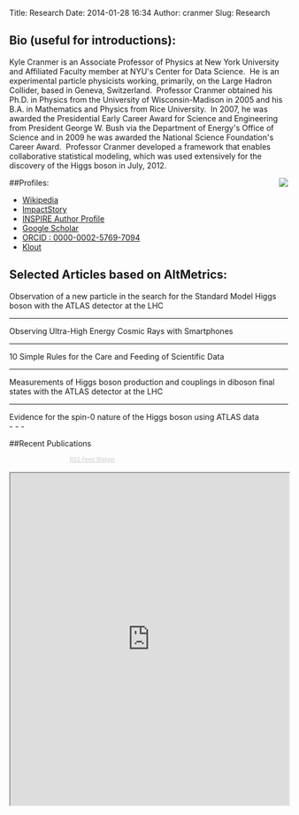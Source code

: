 Title: Research
Date: 2014-01-28 16:34
Author: cranmer
Slug: Research


## Bio (useful for introductions):
Kyle Cranmer is an Associate Professor of Physics at New York University and Affiliated Faculty member at NYU's Center for Data Science.  He is an experimental particle physicists working, primarily, on the Large Hadron Collider, based in Geneva, Switzerland.  Professor Cranmer obtained his Ph.D. in Physics from the University of Wisconsin-Madison in 2005 and his B.A. in Mathematics and Physics from Rice University.  In 2007, he was awarded the Presidential Early Career Award for Science and Engineering from President George W. Bush via the Department of Energy's Office of Science and in 2009 he was awarded the National Science Foundation's Career Award.  Professor Cranmer developed a framework that enables collaborative statistical modeling, which was used extensively for the discovery of the Higgs boson in July, 2012.

<img align="right" src="http://inspirehep.net/img/inspire_logo_hep.png" />

##Profiles:
- [Wikipedia](https://en.wikipedia.org/wiki/Kyle_Cranmer)
- [ImpactStory](http://impactstory.org/KyleCranmer)
- [INSPIRE Author Profile](http://inspirehep.net/author/profile/K.S.Cranmer.1)
- [Google Scholar](http://scholar.google.com/citations?user=EZjSxgwAAAAJ)
- [ORCID : 0000-0002-5769-7094](http://orcid.org/0000-0002-5769-7094)
- [Klout](http://klout.com/#/KyleCranmer)



## Selected Articles based on AltMetrics:

<!--http://api.altmetric.com/embeds.html-->
<script type='text/javascript' src='https://d1bxh8uas1mnw7.cloudfront.net/assets/embed.js'></script>
<div class="row">
	<div  class="col-md-4">
		Observation of a new particle in the search for the Standard Model Higgs boson with the ATLAS detector at the LHC
	</div>
	<div  class="col-md-8">
		<div class='altmetric-embed' data-badge-type='donut' data-badge-details='right' data-altmetric-id="1084560"></div>
	</div>
</div>

- - - 

<!--http://api.altmetric.com/embeds.html-->
<script type='text/javascript' src='https://d1bxh8uas1mnw7.cloudfront.net/assets/embed.js'></script>
<div class="row">
	<div  class="col-md-4">
		Observing Ultra-High Energy Cosmic Rays with Smartphones
	</div>
	<div  class="col-md-8">
		<div class='altmetric-embed' data-badge-type='donut' data-badge-details='right' data-altmetric-id="2771016"></div>
	</div>
</div>


- - - 

<div class="row">
	<div  class="col-md-4">
		10 Simple Rules for the Care and Feeding of Scientific Data
	</div>
	<div  class="col-md-8">
		<div class='altmetric-embed' data-badge-type='donut' data-badge-details='right' data-altmetric-id="2033234"></div>
	</div>
</div>

- - - 

<div class="row">
	<div  class="col-md-4">
		Measurements of Higgs boson production and couplings in diboson final states with the ATLAS detector at the LHC
	</div>
	<div  class="col-md-8">
		<div class='altmetric-embed' data-badge-type='donut' data-badge-details='right' data-doi="10.1016/j.physletb.2013.08.010"></div>
	</div>
</div>

- - - 

<div class="row">
	<div  class="col-md-4">
		Evidence for the spin-0 nature of the Higgs boson using ATLAS data
	</div>
	<div  class="col-md-8">
		<div class='altmetric-embed' data-badge-type='donut' data-badge-details='right' data-altmetric-id="1605067"></div>
	</div>
</div>
- - -

##Recent Publications 


<!-- using bootstrap3 grid layout here -->
<div class="row">
  <div class="col-md-12">
		  	<script type="text/javascript">
		<!--		rssmikle_url="http://inspirehep.net/rss?ln=en&p=a%3AK.S.Cranmer.1";-->
		rssmikle_url="http://feeds.feedburner.com/inspirehep/Lrwp";
		rssmikle_frame_width="100%";
		rssmikle_frame_height="600";
		rssmikle_target="_blank";
		rssmikle_font="Open Sans,Calibri,Candara,Arial,sans-serif";
		rssmikle_font_size="11";
		rssmikle_border="on";
		responsive="on";
		rssmikle_css_url="";
		text_align="left";
		autoscroll="off";
		scrollstep="3";
		mcspeed="20";
		sort="New";
		rssmikle_title="on";
		rssmikle_title_sentence="Recent Publications";
		rssmikle_title_link="http://inspirehep.net/?p=a%3AK.S.Cranmer.1";
		rssmikle_title_bgcolor="#000000";
		rssmikle_title_color="#FFFFFF";
		rssmikle_title_bgimage="http://";
		rssmikle_item_bgcolor="#FFFFFF";
		rssmikle_item_bgimage="http://";
		rssmikle_item_title_length="200";
		rssmikle_item_title_color="#666666";
		rssmikle_item_border_bottom="on";
		rssmikle_item_description="off";
		rssmikle_item_description_length="150";
		rssmikle_item_description_color="#666666";
		rssmikle_item_date="off";
		rssmikle_timezone="Etc/GMT";
		datetime_format="%b %e, %Y %l:%M:%S %p";
		rssmikle_item_description_tag="off";
		rssmikle_item_podcast="off";
		</script>
		<script type="text/javascript" src="http://widget.feed.mikle.com/js/rssmikle.js"></script>
		<div style="font-size:10px; text-align:center; width:300;">
		<a href="http://feed.mikle.com/" target="_blank" style="color:#CCCCCC;">RSS Feed Widget</a>
		</div>
  </div>
</div>

<br >


 
<!--<iframe src="https://impactstory.org/embed/KyleCranmer" width="100%" height="600"></iframe>-->
<!--<iframe src="https://impactstory.org/KyleCranmer" width="100%" height="600"></iframe>-->
<iframe src="https://impactstory.org/KyleCranmer/map" width="100%" height="600"></iframe>

<!--
	attempt to embed map
<script src="https://impactstory.org/top.js"></script>
<script src="//ajax.googleapis.com/ajax/libs/jquery/2.1.1/jquery.min.js"></script>
<script src="//ajax.googleapis.com/ajax/libs/jqueryui/1.11.1/jquery-ui.min.js"></script>
<script src="//ajax.googleapis.com/ajax/libs/angularjs/1.2.16/angular.min.js"></script>
<script src="//angular-ui.github.io/bootstrap/ui-bootstrap-tpls-0.11.0.js"></script>
<script type="text/javascript" src="https://impactstory.org/static/dist/angular-libs.js"></script> 
<script type="text/javascript" src="https://impactstory.org/static/dist/Impactstory.js"></script>
<script type="text/javascript" src="https://js.stripe.com/v2/"></script>
<script type="text/javascript">      Stripe.setPublishableKey(stripePublishableKey);
</script>


<div id="replaceme">some text</div>
<b>Server Response:</b>
<div id="error"></div>

<script>
$( "#replaceme" ).load( "https://impactstory.org/KyleCranmer/map #sidebar", function( response, status, xhr ) {
  if ( status == "error" ) {
    var msg = "Sorry but there was an error: ";
    $( "#error" ).html( msg + xhr.status + " " + xhr.statusText );
  }
  else {
  	 var msg = "No error reported: ";
    $( "#error" ).html( msg + xhr.status + " " + xhr.statusText );
  }
});
</script> 

-->

<!--
ImpactStory
-----------

As part of my investigations into the quickly evolving world of
incentives and metrics around publication of papers, data, and code I've
looked into [Klout][] and now I have made my [ImpactStory profile][] and
embedded it below (unfortunately, it seems to be fixed width).
<iframe src="http://impactstory.org/embed/KyleCranmer" width="95%" height="1000em"></iframe>
-->
<!--
	<div class="AltmetricWidget" id="AltmetricWidget756" data-id="756"></div>
<script>(function(d, t){var g = d.createElement(t),s = d.getElementsByTagName(t)[0];g.src = "http://widget.altmetric.com/js/AltmetricWidget.aspx?aw=756";s.parentNode.insertBefore(g,s);}(document, 'script'));</script>
-->


  [Klout]: http://klout.com/#/KyleCranmer
  [ImpactStory profile]: http://impactstory.org/KyleCranmer
